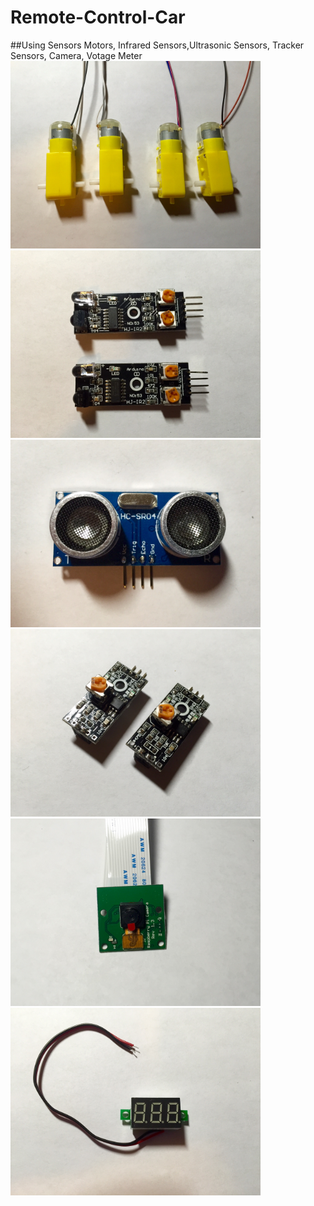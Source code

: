 # Remote-Control-Car

##Using Sensors
Motors, Infrared Sensors,Ultrasonic Sensors, Tracker Sensors, Camera, Votage Meter
<img src="https://github.com/LeoZ123/Remote-Control-Car/blob/master/img/motor.jpg" height="300px" width="400px">
<img src="https://github.com/LeoZ123/Remote-Control-Car/blob/master/img/infrared.jpg" height="300px" width="400px">
<img src="https://github.com/LeoZ123/Remote-Control-Car/blob/master/img/ultrasonic.jpg" height="300px" width="400px">
<img src="https://github.com/LeoZ123/Remote-Control-Car/blob/master/img/tracker.jpg" height="300px" width="400px">
<img src="https://github.com/LeoZ123/Remote-Control-Car/blob/master/img/camera.jpg" height="300px" width="400px">
<img src="https://github.com/LeoZ123/Remote-Control-Car/blob/master/img/votage_meter.jpg" height="300px" width="400px">
